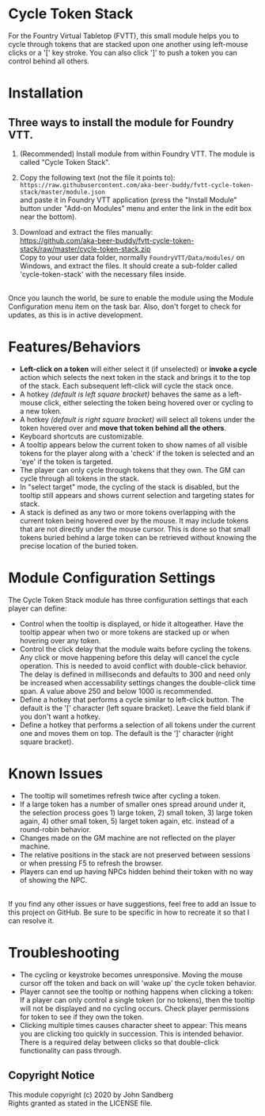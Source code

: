 # Cycle Token Stack
For the Fountry Virtual Tabletop (FVTT), this small module helps you to cycle through tokens that are stacked upon one another using left-mouse clicks or a '[' key stroke. You can also click ']' to push a token you can control behind all others.

# Installation
## Three ways to install the module for Foundry VTT.
1. (Recommended) Install module from within Foundry VTT. The module is called "Cycle Token Stack". 

2. Copy the following text (not the file it points to): <br>
`https://raw.githubusercontent.com/aka-beer-buddy/fvtt-cycle-token-stack/master/module.json` <br>
and paste it in Foundry VTT application (press the "Install Module" button under "Add-on Modules" menu and enter the link in the edit box near the bottom). <br>

3. Download and extract the files manually: <br>
https://github.com/aka-beer-buddy/fvtt-cycle-token-stack/raw/master/cycle-token-stack.zip <br>
Copy to your user data folder, normally `FoundryVTT/Data/modules/` on Windows, and extract the files. It should create a sub-folder called 'cycle-token-stack' with the necessary files inside. <br>
<br>
Once you launch the world, be sure to enable the module using the Module Configuration menu item on the task bar.  Also, don't forget to check for updates, as this is in active development.

# Features/Behaviors
 - **Left-click on a token** will either select it (if unselected) or **invoke a cycle** action which selects the next token in the stack and brings it to the top of the stack. Each subsequent left-click will cycle the stack once.
 - A hotkey _(default is left square bracket)_ behaves the same as a left-mouse click, either selecting the token being hovered over or cycling to a new token.
 - A hotkey _(default is right square bracket)_ will select all tokens under the token hovered over and **move that token behind all the others**.
 - Keyboard shortcuts are customizable.
 - A tooltip appears below the current token to show names of all visible tokens for the player along with a 'check' if the token is selected and an 'eye' if the token is targeted.
 - The player can only cycle through tokens that they own.  The GM can cycle through all tokens in the stack.
 - In "select target" mode, the cycling of the stack is disabled, but the tooltip still appears and shows current selection and targeting states for stack.
 - A stack is defined as any two or more tokens overlapping with the current token being hovered over by the mouse. It may include tokens that are not directly under the mouse cursor.  This is done so that small tokens buried behind a large token can be retrieved without knowing the precise location of the buried token.
 
 # Module Configuration Settings
The Cycle Token Stack module has three configuration settings that each player can define:
 - Control when the tooltip is displayed, or hide it altogeather. Have the tooltip appear when two or more tokens are stacked up or when hovering over any token.
 - Control the click delay that the module waits before cycling the tokens. Any click or move happening before this delay will cancel the cycle operation. This is needed to avoid conflict with double-click behavior.  The delay is defined in milliseconds and defaults to 300 and need only be increased when accessability settings changes the double-click time span.  A value above 250 and below 1000 is recommended.
 - Define a hotkey that performs a cycle similar to left-click button.  The default is the '[' character (left square bracket). Leave the field blank if you don't want a hotkey.
 - Define a hotkey that performs a selection of all tokens under the current one and moves them on top.  The default is the ']'  character (right square bracket).
 
 # Known Issues
 - The tooltip will sometimes refresh twice after cycling a token.
 - If a large token has a number of smaller ones spread around under it, the selection process goes 1) large token, 2) small token, 3) large token again, 4) other small token, 5) larget token again, etc. instead of a round-robin behavior.
 - Changes made on the GM machine are not reflected on the player machine.
 - The relative positions in the stack are not preserved between sessions or when pressing F5 to refresh the browser.
 - Players can end up having NPCs hidden behind their token with no way of showing the NPC.
<br>
If you find any other issues or have suggestions, feel free to add an Issue to this project on GitHub.  Be sure to be specific in how to recreate it so that I can resolve it.

# Troubleshooting
 - The cycling or keystroke becomes unresponsive. Moving the mouse cursor off the token and back on will 'wake up' the cycle token behavior.
 - Player cannot see the tooltip or nothing happens when clicking a token: If a player can only control a single token (or no tokens), then the tooltip will not be displayed and no cycling occurs. Check player permissions for token to see if they own the token.
 - Clicking multiple times causes character sheet to appear: This means you are clicking too quickly in succession. This is intended behavior. There is a required delay between clicks so that double-click functionality can pass through.

## Copyright Notice
This module copyright (c) 2020 by John Sandberg <br>
Rights granted as stated in the LICENSE file.
